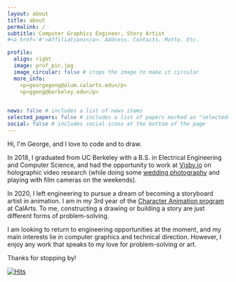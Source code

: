 ```yaml
---
layout: about
title: about
permalink: /
subtitle: Computer Graphics Engineer, Story Artist
#<a href='#'>Affiliations</a>. Address. Contacts. Motto. Etc.

profile:
  align: right
  image: prof_pic.jpg
  image_circular: false # crops the image to make it circular
  more_info:
    <p>georgegeng@alum.calarts.edu</p>
    <p>ggeng@berkeley.edu</p>
  

news: false # includes a list of news items
selected_papers: false # includes a list of papers marked as "selected={true}"
social: false # includes social icons at the bottom of the page
---
```

Hi, I'm George, and I love to code and to draw.

In 2018, I graduated from UC Berkeley with a B.S. in Electrical Engineering and Computer Science, and had the opportunity to work at [Visby.io](https://x.com/visby_io) on holographic video research (while doing some [wedding photography](https://www.instagram.com/p/B7xLsOmDNqu/?img_index=1) and playing with film cameras on the weekends).

In 2020, I left engineering to pursue a dream of becoming a storyboard artist in animation. I am in my 3rd year of the [Character Animation program](https://calarts.edu/academics/programs-and-degrees/bfa-character-animation) at CalArts. To me, constructing a drawing or building a story are just different forms of problem-solving.

I am looking to return to engineering opportunities at the moment, and my main interests lie in computer graphics and technical direction. However, I enjoy any work that speaks to my love for problem-solving or art.

Thanks for stopping by!

<!-- Write your biography here. Tell the world about yourself. Link to your favorite [subreddit](http://reddit.com). You can put a picture in, too. The code is already in, just name your picture `prof_pic.jpg` and put it in the `img/` folder.

Put your address / P.O. box / other info right below your picture. You can also disable any of these elements by editing `profile` property of the YAML header of your `_pages/about.md`. Edit `_bibliography/papers.bib` and Jekyll will render your [publications page](/al-folio/publications/) automatically.

Link to your social media connections, too. This theme is set up to use [Font Awesome icons](https://fontawesome.com/) and [Academicons](https://jpswalsh.github.io/academicons/), like the ones below. Add your Facebook, Twitter, LinkedIn, Google Scholar, or just disable all of them. -->

[![Hits](https://hits.seeyoufarm.com/api/count/incr/badge.svg?url=https%3A%2F%2Fjorjboi.github.io&count_bg=%2379C83D&title_bg=%23555555&icon=&icon_color=%23E7E7E7&title=hits&edge_flat=false)](https://hits.seeyoufarm.com)
